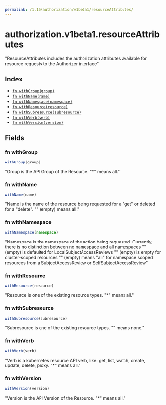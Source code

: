 ```yaml
---
permalink: /1.15/authorization/v1beta1/resourceAttributes/
---
```


# authorization.v1beta1.resourceAttributes

"ResourceAttributes includes the authorization attributes available for resource requests to the Authorizer interface"

## Index

* [`fn withGroup(group)`](#fn-withgroup)
* [`fn withName(name)`](#fn-withname)
* [`fn withNamespace(namespace)`](#fn-withnamespace)
* [`fn withResource(resource)`](#fn-withresource)
* [`fn withSubresource(subresource)`](#fn-withsubresource)
* [`fn withVerb(verb)`](#fn-withverb)
* [`fn withVersion(version)`](#fn-withversion)

## Fields

### fn withGroup

```ts
withGroup(group)
```

"Group is the API Group of the Resource.  \"*\" means all."

### fn withName

```ts
withName(name)
```

"Name is the name of the resource being requested for a \"get\" or deleted for a \"delete\". \"\" (empty) means all."

### fn withNamespace

```ts
withNamespace(namespace)
```

"Namespace is the namespace of the action being requested.  Currently, there is no distinction between no namespace and all namespaces \"\" (empty) is defaulted for LocalSubjectAccessReviews \"\" (empty) is empty for cluster-scoped resources \"\" (empty) means \"all\" for namespace scoped resources from a SubjectAccessReview or SelfSubjectAccessReview"

### fn withResource

```ts
withResource(resource)
```

"Resource is one of the existing resource types.  \"*\" means all."

### fn withSubresource

```ts
withSubresource(subresource)
```

"Subresource is one of the existing resource types.  \"\" means none."

### fn withVerb

```ts
withVerb(verb)
```

"Verb is a kubernetes resource API verb, like: get, list, watch, create, update, delete, proxy.  \"*\" means all."

### fn withVersion

```ts
withVersion(version)
```

"Version is the API Version of the Resource.  \"*\" means all."